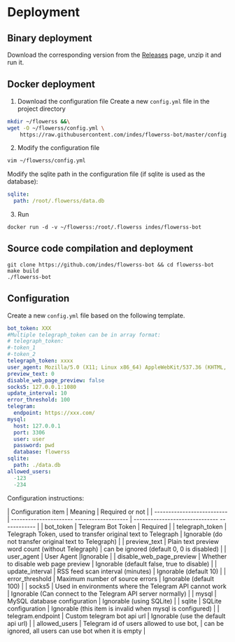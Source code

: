 # Deployment

## Binary deployment

Download the corresponding version from the [Releases](https://github.com/indes/flowerss-bot/releases) page, unzip it and run it.

## Docker deployment

1. Download the configuration file
Create a new `config.yml` file in the project directory


```bash
mkdir ~/flowerss &&\
wget -O ~/flowerss/config.yml \
    https://raw.githubusercontent.com/indes/flowerss-bot/master/config.yml.sample
```


2. Modify the configuration file

```bash
vim ~/flowerss/config.yml
```

Modify the sqlite path in the configuration file (if sqlite is used as the database):
```yaml
sqlite:
  path: /root/.flowerss/data.db
```

3. Run

```shell script
docker run -d -v ~/flowerss:/root/.flowerss indes/flowerss-bot
```

## Source code compilation and deployment

```shell script
git clone https://github.com/indes/flowerss-bot && cd flowerss-bot
make build
./flowerss-bot
```



## Configuration

Create a new `config.yml` file based on the following template.

```yml
bot_token: XXX
#Multiple telegraph_token can be in array format:
# telegraph_token:
#-token_1
#-token_2
telegraph_token: xxxx
user_agent: Mozilla/5.0 (X11; Linux x86_64) AppleWebKit/537.36 (KHTML, like Gecko) Chrome/51.0.2704.103 Safari/537.36
preview_text: 0
disable_web_page_preview: false
socks5: 127.0.0.1:1080
update_interval: 10
error_threshold: 100
telegram:
  endpoint: https://xxx.com/
mysql:
  host: 127.0.0.1
  port: 3306
  user: user
  password: pwd
  database: flowerss
sqlite:
  path: ./data.db
allowed_users:
  -123
  -234
```

Configuration instructions:

| Configuration item | Meaning | Required or not |
| --------------------------| ---------------------- ------------------- | ------------------------------ ------------ |
| bot_token | Telegram Bot Token | Required |
| telegraph_token | Telegraph Token, used to transfer original text to Telegraph | Ignorable (do not transfer original text to Telegraph) |
| preview_text | Plain text preview word count (without Telegraph) | can be ignored (default 0, 0 is disabled) |
| user_agent | User Agent |Ignorable |
| disable_web_page_preview | Whether to disable web page preview | Ignorable (default false, true to disable) |
| update_interval | RSS feed scan interval (minutes) | Ignorable (default 10) |
| error_threshold | Maximum number of source errors | Ignorable (default 100) |
| socks5 | Used in environments where the Telegram API cannot work | Ignorable (Can connect to the Telegram API server normally) |
| mysql | MySQL database configuration | Ignorable (using SQLite) |
| sqlite | SQLite configuration | Ignorable (this item is invalid when mysql is configured) |
| telegram.endpoint | Custom telegram bot api url | Ignorable (use the default api url) |
| allowed_users | Telegram id of users allowed to use bot, | can be ignored, all users can use bot when it is empty |
